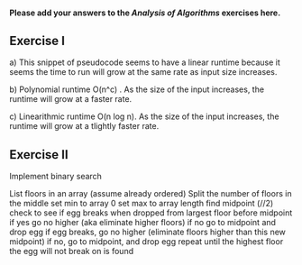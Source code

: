 #### Please add your answers to the ***Analysis of  Algorithms*** exercises here.

## Exercise I

a)
This snippet of pseudocode seems to have a linear runtime because it seems the time to run will grow at the same rate as input size increases.

b)
Polynomial runtime O(n^c) . As the size of the input increases, the runtime will grow at a faster rate.

c)
Linearithmic runtime O(n log n). As the size of the input increases, the runtime will grow at a tlightly faster rate.

## Exercise II

Implement binary search


List floors in an array (assume already ordered) Split the number of floors in the middle
set min to array 0 set max to array length 
find midpoint (//2)
check to see if egg breaks when dropped from largest floor before midpoint 
if yes go no higher (aka eliminate higher floors)
if no go to midpoint and drop egg
if egg breaks, go no higher (eliminate floors higher than this new midpoint) 
if no, go to midpoint, and drop egg
repeat until the highest floor the egg will not break on is found


